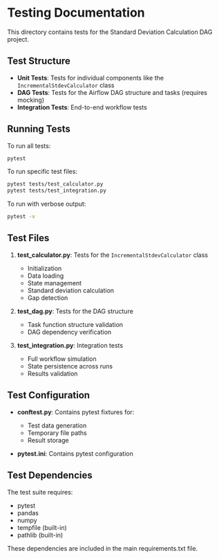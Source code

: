 # Testing Documentation

This directory contains tests for the Standard Deviation Calculation DAG project.

## Test Structure

- **Unit Tests**: Tests for individual components like the `IncrementalStdevCalculator` class
- **DAG Tests**: Tests for the Airflow DAG structure and tasks (requires mocking)
- **Integration Tests**: End-to-end workflow tests

## Running Tests

To run all tests:
```bash
pytest
```

To run specific test files:
```bash
pytest tests/test_calculator.py
pytest tests/test_integration.py
```

To run with verbose output:
```bash
pytest -v
```

## Test Files

1. **test_calculator.py**: Tests for the `IncrementalStdevCalculator` class
   - Initialization
   - Data loading
   - State management
   - Standard deviation calculation
   - Gap detection

2. **test_dag.py**: Tests for the DAG structure
   - Task function structure validation
   - DAG dependency verification
   
3. **test_integration.py**: Integration tests
   - Full workflow simulation
   - State persistence across runs
   - Results validation

## Test Configuration

- **conftest.py**: Contains pytest fixtures for:
  - Test data generation
  - Temporary file paths
  - Result storage

- **pytest.ini**: Contains pytest configuration

## Test Dependencies

The test suite requires:
- pytest
- pandas
- numpy
- tempfile (built-in)
- pathlib (built-in)

These dependencies are included in the main requirements.txt file.

